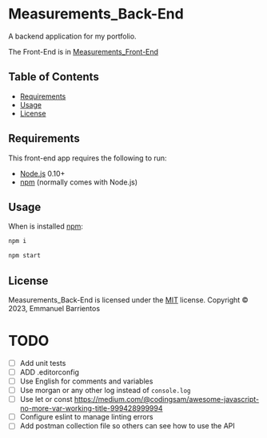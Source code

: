 Measurements_Back-End
==========
A backend application for my portfolio.

The Front-End is in [Measurements_Front-End][Front-End]

Table of Contents
-----------------

  * [Requirements](#requirements)
  * [Usage](#usage)
  * [License](#license)


Requirements
------------

This front-end app requires the following to run:

  * [Node.js][node] 0.10+
  * [npm][npm] (normally comes with Node.js)


Usage
-----
When is installed  [npm][npm]:

```sh
npm i
```

```sh
npm start
```

License
-------

Measurements_Back-End is licensed under the [MIT](#) license.
Copyright &copy; 2023, Emmanuel Barrientos


[Front-End]:https://github.com/emanuel-bg/Measurements_Front-End
[node]: https://nodejs.org/
[npm]: https://www.npmjs.com/
[shield-node]: https://img.shields.io/badge/node.js%20support-0.10–5-brightgreen.svg
[shield-npm]: https://img.shields.io/badge/npm-v3.2.0-blue.svg
[shield-build]: https://img.shields.io/badge/build-passing-brightgreen.svg

# TODO

- [ ] Add unit tests
- [ ] ADD .editorconfig
- [ ] Use English for comments and variables
- [ ] Use morgan or any other log instead of `console.log`
- [ ] Use let or const https://medium.com/@codingsam/awesome-javascript-no-more-var-working-title-999428999994
- [ ] Configure eslint to manage linting errors
- [ ] Add postman collection file so others can see how to use the API